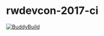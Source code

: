 # rwdevcon-2017-ci

[![BuddyBuild](https://dashboard.buddybuild.com/api/statusImage?appID=58dfbb85100eff00019017b6&branch=master&build=latest)](https://dashboard.buddybuild.com/apps/58dfbb85100eff00019017b6/build/latest?branch=master)
